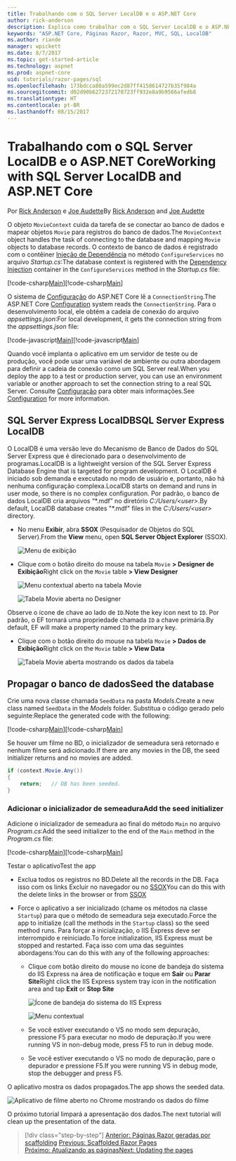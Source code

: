```yaml
---
title: Trabalhando com o SQL Server LocalDB e o ASP.NET Core
author: rick-anderson
description: Explica como trabalhar com o SQL Server LocalDB e o ASP.NET Core.
keywords: "ASP.NET Core, Páginas Razor, Razor, MVC, SQL, LocalDB"
ms.author: riande
manager: wpickett
ms.date: 8/7/2017
ms.topic: get-started-article
ms.technology: aspnet
ms.prod: aspnet-core
uid: tutorials/razor-pages/sql
ms.openlocfilehash: 173bdcca80a599ec2d87ff4158614727b35f984a
ms.sourcegitcommit: d02d90b6272372178723ff932e8a9b9566afedb8
ms.translationtype: HT
ms.contentlocale: pt-BR
ms.lasthandoff: 08/15/2017
---
```

# <a name="working-with-sql-server-localdb-and-aspnet-core"></a><span data-ttu-id="e1672-104">Trabalhando com o SQL Server LocalDB e o ASP.NET Core</span><span class="sxs-lookup"><span data-stu-id="e1672-104">Working with SQL Server LocalDB and ASP.NET Core</span></span>

<span data-ttu-id="e1672-105">Por [Rick Anderson](https://twitter.com/RickAndMSFT) e [Joe Audette](https://twitter.com/joeaudette)</span><span class="sxs-lookup"><span data-stu-id="e1672-105">By [Rick Anderson](https://twitter.com/RickAndMSFT) and [Joe Audette](https://twitter.com/joeaudette)</span></span> 

<span data-ttu-id="e1672-106">O objeto `MovieContext` cuida da tarefa de se conectar ao banco de dados e mapear objetos `Movie` para registros do banco de dados.</span><span class="sxs-lookup"><span data-stu-id="e1672-106">The `MovieContext` object handles the task of connecting to the database and mapping `Movie` objects to database records.</span></span> <span data-ttu-id="e1672-107">O contexto de banco de dados é registrado com o contêiner [Injeção de Dependência](xref:fundamentals/dependency-injection) no método `ConfigureServices` no arquivo *Startup.cs*:</span><span class="sxs-lookup"><span data-stu-id="e1672-107">The database context is registered with the [Dependency Injection](xref:fundamentals/dependency-injection) container in the `ConfigureServices` method in the *Startup.cs* file:</span></span>

<span data-ttu-id="e1672-108">[!code-csharp[Main](razor-pages-start/sample/RazorPagesMovie/Startup.cs?name=snippet_ConfigureServices&highlight=6-7)]</span><span class="sxs-lookup"><span data-stu-id="e1672-108">[!code-csharp[Main](razor-pages-start/sample/RazorPagesMovie/Startup.cs?name=snippet_ConfigureServices&highlight=6-7)]</span></span>

<span data-ttu-id="e1672-109">O sistema de [Configuração](xref:fundamentals/configuration) do ASP.NET Core lê a `ConnectionString`.</span><span class="sxs-lookup"><span data-stu-id="e1672-109">The ASP.NET Core [Configuration](xref:fundamentals/configuration) system reads the `ConnectionString`.</span></span> <span data-ttu-id="e1672-110">Para o desenvolvimento local, ele obtém a cadeia de conexão do arquivo *appsettings.json*:</span><span class="sxs-lookup"><span data-stu-id="e1672-110">For local development, it gets the connection string from the *appsettings.json* file:</span></span>

<span data-ttu-id="e1672-111">[!code-javascript[Main](razor-pages-start/sample/RazorPagesMovie/appsettings.json?highlight=2&range=8-10)]</span><span class="sxs-lookup"><span data-stu-id="e1672-111">[!code-javascript[Main](razor-pages-start/sample/RazorPagesMovie/appsettings.json?highlight=2&range=8-10)]</span></span>

<span data-ttu-id="e1672-112">Quando você implanta o aplicativo em um servidor de teste ou de produção, você pode usar uma variável de ambiente ou outra abordagem para definir a cadeia de conexão como um SQL Server real.</span><span class="sxs-lookup"><span data-stu-id="e1672-112">When you deploy the app to a test or production server, you can use an environment variable or another approach to set the connection string to a real SQL Server.</span></span> <span data-ttu-id="e1672-113">Consulte [Configuração](xref:fundamentals/configuration) para obter mais informações.</span><span class="sxs-lookup"><span data-stu-id="e1672-113">See [Configuration](xref:fundamentals/configuration) for more information.</span></span>

## <a name="sql-server-express-localdb"></a><span data-ttu-id="e1672-114">SQL Server Express LocalDB</span><span class="sxs-lookup"><span data-stu-id="e1672-114">SQL Server Express LocalDB</span></span>

<span data-ttu-id="e1672-115">O LocalDB é uma versão leve do Mecanismo de Banco de Dados do SQL Server Express que é direcionado para o desenvolvimento de programas.</span><span class="sxs-lookup"><span data-stu-id="e1672-115">LocalDB is a lightweight version of the SQL Server Express Database Engine that is targeted for program development.</span></span> <span data-ttu-id="e1672-116">O LocalDB é iniciado sob demanda e executado no modo de usuário e, portanto, não há nenhuma configuração complexa.</span><span class="sxs-lookup"><span data-stu-id="e1672-116">LocalDB starts on demand and runs in user mode, so there is no complex configuration.</span></span> <span data-ttu-id="e1672-117">Por padrão, o banco de dados LocalDB cria arquivos “\*.mdf” no diretório *C:/Users/\<user\>*.</span><span class="sxs-lookup"><span data-stu-id="e1672-117">By default, LocalDB database creates "\*.mdf" files in the *C:/Users/\<user\>* directory.</span></span>

<a name="ssox"></a>
* <span data-ttu-id="e1672-118">No menu **Exibir**, abra **SSOX** (Pesquisador de Objetos do SQL Server).</span><span class="sxs-lookup"><span data-stu-id="e1672-118">From the **View** menu, open **SQL Server Object Explorer** (SSOX).</span></span>

  ![Menu de exibição](sql/_static/ssox.png)

* <span data-ttu-id="e1672-120">Clique com o botão direito do mouse na tabela `Movie` **> Designer de Exibição**</span><span class="sxs-lookup"><span data-stu-id="e1672-120">Right click on the `Movie` table **> View Designer**</span></span>

  ![Menu contextual aberto na tabela Movie](sql/_static/design.png)

  ![Tabela Movie aberta no Designer](sql/_static/dv.png)

<span data-ttu-id="e1672-123">Observe o ícone de chave ao lado de `ID`.</span><span class="sxs-lookup"><span data-stu-id="e1672-123">Note the key icon next to `ID`.</span></span> <span data-ttu-id="e1672-124">Por padrão, o EF tornará uma propriedade chamada `ID` a chave primária.</span><span class="sxs-lookup"><span data-stu-id="e1672-124">By default, EF will make a property named `ID` the primary key.</span></span>

* <span data-ttu-id="e1672-125">Clique com o botão direito do mouse na tabela `Movie` **> Dados de Exibição**</span><span class="sxs-lookup"><span data-stu-id="e1672-125">Right click on the `Movie` table **> View Data**</span></span>

  ![Tabela Movie aberta mostrando os dados da tabela](sql/_static/vd22.png)

## <a name="seed-the-database"></a><span data-ttu-id="e1672-127">Propagar o banco de dados</span><span class="sxs-lookup"><span data-stu-id="e1672-127">Seed the database</span></span>

<span data-ttu-id="e1672-128">Crie uma nova classe chamada `SeedData` na pasta *Models*.</span><span class="sxs-lookup"><span data-stu-id="e1672-128">Create a new class named `SeedData` in the *Models* folder.</span></span> <span data-ttu-id="e1672-129">Substitua o código gerado pelo seguinte:</span><span class="sxs-lookup"><span data-stu-id="e1672-129">Replace the generated code with the following:</span></span>

<span data-ttu-id="e1672-130">[!code-csharp[Main](razor-pages-start/sample/RazorPagesMovie/Models/SeedData.cs?name=snippet_1)]</span><span class="sxs-lookup"><span data-stu-id="e1672-130">[!code-csharp[Main](razor-pages-start/sample/RazorPagesMovie/Models/SeedData.cs?name=snippet_1)]</span></span>

<span data-ttu-id="e1672-131">Se houver um filme no BD, o inicializador de semeadura será retornado e nenhum filme será adicionado.</span><span class="sxs-lookup"><span data-stu-id="e1672-131">If there are any movies in the DB, the seed initializer returns and no movies are added.</span></span>

```csharp
if (context.Movie.Any())
{
    return;   // DB has been seeded.
}
```
<a name="si"></a>
### <a name="add-the-seed-initializer"></a><span data-ttu-id="e1672-132">Adicionar o inicializador de semeadura</span><span class="sxs-lookup"><span data-stu-id="e1672-132">Add the seed initializer</span></span>

<span data-ttu-id="e1672-133">Adicione o inicializador de semeadura ao final do método `Main` no arquivo *Program.cs*:</span><span class="sxs-lookup"><span data-stu-id="e1672-133">Add the seed initializer to the end of the `Main` method in the *Program.cs* file:</span></span>

<span data-ttu-id="e1672-134">[!code-csharp[Main](razor-pages-start/sample/RazorPagesMovie/Program.cs?highlight=6,17-32)]</span><span class="sxs-lookup"><span data-stu-id="e1672-134">[!code-csharp[Main](razor-pages-start/sample/RazorPagesMovie/Program.cs?highlight=6,17-32)]</span></span>

<span data-ttu-id="e1672-135">Testar o aplicativo</span><span class="sxs-lookup"><span data-stu-id="e1672-135">Test the app</span></span>

* <span data-ttu-id="e1672-136">Exclua todos os registros no BD.</span><span class="sxs-lookup"><span data-stu-id="e1672-136">Delete all the records in the DB.</span></span> <span data-ttu-id="e1672-137">Faça isso com os links Excluir no navegador ou no [SSOX](xref:tutorials/razor-pages/new-field#ssox)</span><span class="sxs-lookup"><span data-stu-id="e1672-137">You can do this with the delete links in the browser or from [SSOX](xref:tutorials/razor-pages/new-field#ssox)</span></span>
* <span data-ttu-id="e1672-138">Force o aplicativo a ser inicializado (chame os métodos na classe `Startup`) para que o método de semeadura seja executado.</span><span class="sxs-lookup"><span data-stu-id="e1672-138">Force the app to initialize (call the methods in the `Startup` class) so the seed method runs.</span></span> <span data-ttu-id="e1672-139">Para forçar a inicialização, o IIS Express deve ser interrompido e reiniciado.</span><span class="sxs-lookup"><span data-stu-id="e1672-139">To force initialization, IIS Express must be stopped and restarted.</span></span> <span data-ttu-id="e1672-140">Faça isso com uma das seguintes abordagens:</span><span class="sxs-lookup"><span data-stu-id="e1672-140">You can do this with any of the following approaches:</span></span>

  * <span data-ttu-id="e1672-141">Clique com botão direito do mouse no ícone de bandeja do sistema do IIS Express na área de notificação e toque em **Sair** ou **Parar Site**</span><span class="sxs-lookup"><span data-stu-id="e1672-141">Right click the IIS Express system tray icon in the notification area and tap **Exit** or **Stop Site**</span></span>

    ![Ícone de bandeja do sistema do IIS Express](../first-mvc-app/working-with-sql/_static/iisExIcon.png)

    ![Menu contextual](sql/_static/stopIIS.png)

   * <span data-ttu-id="e1672-144">Se você estiver executando o VS no modo sem depuração, pressione F5 para executar no modo de depuração.</span><span class="sxs-lookup"><span data-stu-id="e1672-144">If you were running VS in non-debug mode, press F5 to run in debug mode.</span></span>
   * <span data-ttu-id="e1672-145">Se você estiver executando o VS no modo de depuração, pare o depurador e pressione F5.</span><span class="sxs-lookup"><span data-stu-id="e1672-145">If you were running VS in debug mode, stop the debugger and press F5.</span></span>
   
<span data-ttu-id="e1672-146">O aplicativo mostra os dados propagados.</span><span class="sxs-lookup"><span data-stu-id="e1672-146">The app shows the seeded data.</span></span>

![Aplicativo de filme aberto no Chrome mostrando os dados do filme](sql/_static/m55.png)

<span data-ttu-id="e1672-148">O próximo tutorial limpará a apresentação dos dados.</span><span class="sxs-lookup"><span data-stu-id="e1672-148">The next tutorial will clean up the presentation of the data.</span></span>

>[!div class="step-by-step"]
<span data-ttu-id="e1672-149">[Anterior: Páginas Razor geradas por scaffolding](xref:tutorials/razor-pages/page) </span><span class="sxs-lookup"><span data-stu-id="e1672-149">[Previous: Scaffolded Razor Pages](xref:tutorials/razor-pages/page) </span></span>  
[<span data-ttu-id="e1672-150">Próximo: Atualizando as páginas</span><span class="sxs-lookup"><span data-stu-id="e1672-150">Next: Updating the pages</span></span>](xref:tutorials/razor-pages/da1)
